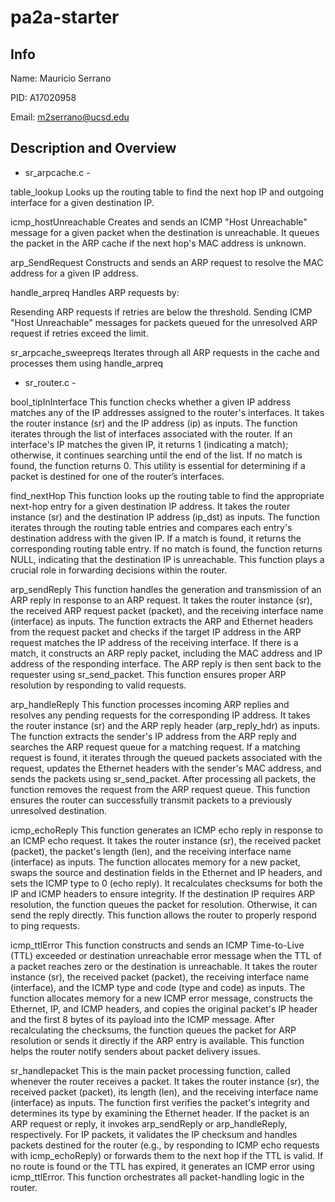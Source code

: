# pa2a-starter

## Info

Name: Mauricio Serrano

PID: A17020958

Email: m2serrano@ucsd.edu

## Description and Overview

- sr_arpcache.c - 

table_lookup
Looks up the routing table to find the next hop IP and outgoing interface for a given destination IP.

icmp_hostUnreachable
Creates and sends an ICMP "Host Unreachable" message for a given packet when the destination is unreachable. It queues the packet in the ARP cache if the next hop's MAC address is unknown.

arp_SendRequest
Constructs and sends an ARP request to resolve the MAC address for a given IP address.

handle_arpreq
Handles ARP requests by:

Resending ARP requests if retries are below the threshold.
Sending ICMP "Host Unreachable" messages for packets queued for the unresolved ARP request if retries exceed the limit.

sr_arpcache_sweepreqs
Iterates through all ARP requests in the cache and processes them using handle_arpreq

- sr_router.c - 

bool_tipInInterface
This function checks whether a given IP address matches any of the IP addresses assigned to the router's interfaces. It takes the router instance (sr) and the IP address (ip) as inputs. The function iterates through the list of interfaces associated with the router. If an interface's IP matches the given IP, it returns 1 (indicating a match); otherwise, it continues searching until the end of the list. If no match is found, the function returns 0. This utility is essential for determining if a packet is destined for one of the router’s interfaces.

find_nextHop
This function looks up the routing table to find the appropriate next-hop entry for a given destination IP address. It takes the router instance (sr) and the destination IP address (ip_dst) as inputs. The function iterates through the routing table entries and compares each entry's destination address with the given IP. If a match is found, it returns the corresponding routing table entry. If no match is found, the function returns NULL, indicating that the destination IP is unreachable. This function plays a crucial role in forwarding decisions within the router.

arp_sendReply
This function handles the generation and transmission of an ARP reply in response to an ARP request. It takes the router instance (sr), the received ARP request packet (packet), and the receiving interface name (interface) as inputs. The function extracts the ARP and Ethernet headers from the request packet and checks if the target IP address in the ARP request matches the IP address of the receiving interface. If there is a match, it constructs an ARP reply packet, including the MAC address and IP address of the responding interface. The ARP reply is then sent back to the requester using sr_send_packet. This function ensures proper ARP resolution by responding to valid requests.

arp_handleReply
This function processes incoming ARP replies and resolves any pending requests for the corresponding IP address. It takes the router instance (sr) and the ARP reply header (arp_reply_hdr) as inputs. The function extracts the sender's IP address from the ARP reply and searches the ARP request queue for a matching request. If a matching request is found, it iterates through the queued packets associated with the request, updates the Ethernet headers with the sender's MAC address, and sends the packets using sr_send_packet. After processing all packets, the function removes the request from the ARP request queue. This function ensures the router can successfully transmit packets to a previously unresolved destination.

icmp_echoReply
This function generates an ICMP echo reply in response to an ICMP echo request. It takes the router instance (sr), the received packet (packet), the packet's length (len), and the receiving interface name (interface) as inputs. The function allocates memory for a new packet, swaps the source and destination fields in the Ethernet and IP headers, and sets the ICMP type to 0 (echo reply). It recalculates checksums for both the IP and ICMP headers to ensure integrity. If the destination IP requires ARP resolution, the function queues the packet for resolution. Otherwise, it can send the reply directly. This function allows the router to properly respond to ping requests.

icmp_ttlError
This function constructs and sends an ICMP Time-to-Live (TTL) exceeded or destination unreachable error message when the TTL of a packet reaches zero or the destination is unreachable. It takes the router instance (sr), the received packet (packet), the receiving interface name (interface), and the ICMP type and code (type and code) as inputs. The function allocates memory for a new ICMP error message, constructs the Ethernet, IP, and ICMP headers, and copies the original packet's IP header and the first 8 bytes of its payload into the ICMP message. After recalculating the checksums, the function queues the packet for ARP resolution or sends it directly if the ARP entry is available. This function helps the router notify senders about packet delivery issues.

sr_handlepacket
This is the main packet processing function, called whenever the router receives a packet. It takes the router instance (sr), the received packet (packet), its length (len), and the receiving interface name (interface) as inputs. The function first verifies the packet's integrity and determines its type by examining the Ethernet header. If the packet is an ARP request or reply, it invokes arp_sendReply or arp_handleReply, respectively. For IP packets, it validates the IP checksum and handles packets destined for the router (e.g., by responding to ICMP echo requests with icmp_echoReply) or forwards them to the next hop if the TTL is valid. If no route is found or the TTL has expired, it generates an ICMP error using icmp_ttlError. This function orchestrates all packet-handling logic in the router.






